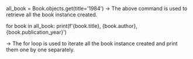 all_book = Book.objects.get(title='1984')
-> The above command is used to retrieve all the book instance created.

for book in all_book:
    print(f'{book.title}, {book.author}, {book.publication_year}')

-> The for loop is used to iterate all the book instance created and print them one by one separately.